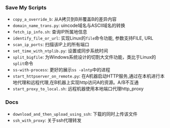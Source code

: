 ### Save My Scripts

* `copy_a_override_b`: 从A拷贝到B并覆盖B的差异内容
* `domain_name_trans.py`: uincode域名与ASCII域名的转换
* `fetch_ip_info.sh`: 查询IP所属地信息
* `identify_file_or_url`: 实现Linux的`file`命令功能, 参数支持FILE, URL
* `scan_ip_ports`: 扫描该IP上的所有端口
* `set_time_with_ntplib.py`: 设置或同步系统时间
* `split_bigfile`: 为Windows系统设计的切割大文件功能，类比于Linux的`split`命令
* `ss-with-process`: 更好的展示`ss -alntp`中的进程
* `start_httpserver_on_remote.py`: 在A机器启动HTTP服务,通过在本机进行本地代理和远程代理,在B机器上实现http访问A的资源。A/B不互通
* `start_proxy_to_local.sh`: 远程机器使用本地端口代理http_proxy


### Docs

* `download_and_then_upload_using_ssh`: 下载的同时上传该文件
* `ssh_with_proxy`: 关于ssh代理转发
